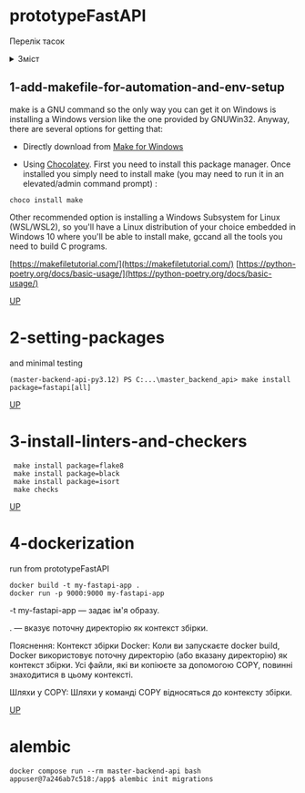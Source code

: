 # prototypeFastAPI

Перелік тасок
<details>
  <summary>Зміст</summary>

- [1-add-makefile-for-automation](#1-add-makefile-for-automation-and-env-setup)
- [2-setting-packages](#2-setting-packages)
- [3-install-linters-and-checkers](#3-install-linters-and-checkers)

</details>

## 1-add-makefile-for-automation-and-env-setup

make is a GNU command so the only way you can get it on Windows is installing a Windows version like the one provided by GNUWin32.
Anyway, there are several options for getting that:

- Directly download from [Make for Windows](https://gnuwin32.sourceforge.net/packages/make.htm)

- Using [Chocolatey](https://chocolatey.org/install). First you need to install this package manager.
Once installed you simply need to install make (you may need to run it in an elevated/admin command prompt) :
```commandline
choco install make
```

Other recommended option is installing a Windows Subsystem for Linux (WSL/WSL2), so you'll have a Linux distribution of your choice embedded in Windows 10 where you'll be able to install make, gccand all the tools you need to build C programs.

[https://makefiletutorial.com/](https://makefiletutorial.com/)
[https://python-poetry.org/docs/basic-usage/](https://python-poetry.org/docs/basic-usage/)

[UP](#prototypeFastAPI)


# 2-setting-packages
and minimal testing

```commandline
(master-backend-api-py3.12) PS C:...\master_backend_api> make install package=fastapi[all]

```

[UP](#prototypeFastAPI)


# 3-install-linters-and-checkers
```commandline
 make install package=flake8
 make install package=black
 make install package=isort
 make checks
```
[UP](#prototypeFastAPI)

# 4-dockerization
run from prototypeFastAPI
```commandline
docker build -t my-fastapi-app .
docker run -p 9000:9000 my-fastapi-app
```
-t my-fastapi-app — задає ім'я образу.

. — вказує поточну директорію як контекст збірки.

Пояснення:
Контекст збірки Docker: Коли ви запускаєте docker build, Docker використовує поточну директорію (або вказану директорію) як контекст збірки. Усі файли, які ви копіюєте за допомогою COPY, повинні знаходитися в цьому контексті.

Шляхи у COPY: Шляхи у команді COPY відносяться до контексту збірки.


[UP](#prototypeFastAPI)


# alembic
```commandline
docker compose run --rm master-backend-api bash
appuser@7a246ab7c518:/app$ alembic init migrations
```